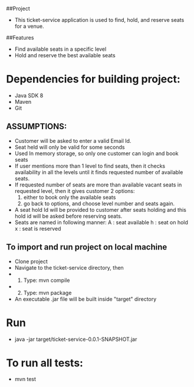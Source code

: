 
##Project 
* This ticket-service application is used to find, hold, and reserve seats for a venue.


##Features
* Find available seats in a specific level 
* Hold and reserve the best available seats 


# Dependencies for building project: 
* Java SDK 8
* Maven
* Git


## ASSUMPTIONS:
* Customer will be asked to enter a valid Email Id.
* Seat held will only be valid for some seconds
* Used In memory storage, so only one customer can login and book seats 	
* If user mentions more than 1 level to find seats, then it checks availability in all the levels until it finds requested number of available seats.
* If requested number of seats are more than available vacant seats in requested level, then it gives customer 2 options:
	1. either to book only the available seats	
	2. go back to options, and choose level number and seats again.
* A seat hold Id will be provided to customer after seats holding and this hold id will be  asked before reserving seats.
* Seats are named in following manner:
   A : seat available
   h : seat on hold
   x : seat is reserved


## To import and run project on local machine 
* Clone project
* Navigate to the ticket-service directory, then
*  1. Type: mvn compile
*  2. Type: mvn package
* An executable .jar file will be built inside "target" directory


# Run
* java -jar target/ticket-service-0.0.1-SNAPSHOT.jar


# To run all tests:
*  mvn test

